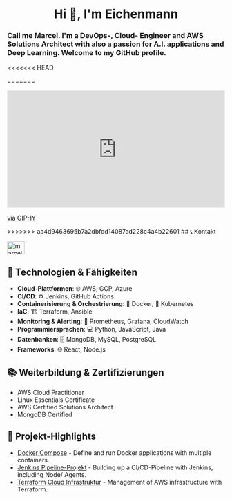 <h1 align="center">Hi 👋, I'm Eichenmann</h1>
<h3 align="left">Call me Marcel. I'm a DevOps-, Cloud- Engineer and AWS Solutions Architect with also a passion for A.I. applications and Deep Learning. 
Welcome to my GitHub profile.</h3>
</a>
<<<<<<< HEAD

=======
<a>
<p><div style="width:100%;height:0;padding-bottom:54%;position:relative;"><iframe src="https://giphy.com/embed/MC6eSuC3yypCU" width="100%" height="100%" style="position:absolute" frameBorder="0" class="giphy-embed" allowFullScreen></iframe></div><p><a href="https://giphy.com/gifs/MC6eSuC3yypCU">via GIPHY</a></p>
</a>
>>>>>>> aa4d9463695b7a2dbfdd14087ad228c4a4b22601
## 📞 Kontakt
<p align="left">
<a href="https://www.linkedin.com/in/marcel-wollmann/" target="blank"><img align="center" src="https://raw.githubusercontent.com/rahuldkjain/github-profile-readme-generator/master/src/images/icons/Social/linked-in-alt.svg" alt="marcelwollmann" height="30" width="40" /></a>
</p>

## 🌌 Technologien & Fähigkeiten
- **Cloud-Plattformen**: 🌐 AWS, GCP, Azure
- **CI/CD**: ⚙️ Jenkins, GitHub Actions
- **Containerisierung & Orchestrierung**: 🐳 Docker, 🌊 Kubernetes
- **IaC**: 🏗️ Terraform, Ansible
- **Monitoring & Alerting**: 🔭 Prometheus, Grafana, CloudWatch
- **Programmiersprachen**: 💻 Python, JavaScript, Java
- **Datenbanken**: 🗄 MongoDB, MySQL, PostgreSQL
- **Frameworks**: 🌐 React, Node.js

## 📚 Weiterbildung & Zertifizierungen
- AWS Cloud Practitioner
- Linux Essentials Certificate
- AWS Certified Solutions Architect
- MongoDB Certified

## 💼 Projekt-Highlights
- [Docker Compose](https://github.com/Eichenmann/Ue103_docker-compose) - Define and run Docker applications with multiple containers.
- [Jenkins Pipeline-Projekt](https://github.com/Eichenmann/jenkins_pipeline) - Building up a CI/CD-Pipeline with Jenkins, including Node/ Agents.
- [Terraform Cloud Infrastruktur](https://github.com/Eichenmann/Terraform_Module) - Management of AWS infrastructure with Terraform.